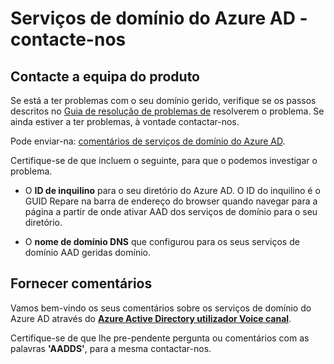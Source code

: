 <properties
    pageTitle="Azure Active Directory Domain Services: Contacte-nos | Microsoft Azure"
    description="Contacte a equipa de produto de serviços de domínio do Azure AD"
    services="active-directory-ds"
    documentationCenter=""
    authors="mahesh-unnikrishnan"
    manager="stevenpo"
    editor="curtand"/>

<tags
    ms.service="active-directory-ds"
    ms.workload="identity"
    ms.tgt_pltfrm="na"
    ms.devlang="na"
    ms.topic="article"
    ms.date="09/21/2016"
    ms.author="maheshu"/>


# <a name="azure-ad-domain-services---contact-us"></a>Serviços de domínio do Azure AD - contacte-nos

## <a name="contact-the-product-team"></a>Contacte a equipa do produto
Se está a ter problemas com o seu domínio gerido, verifique se os passos descritos no [Guia de resolução de problemas de](active-directory-ds-troubleshooting.md) resolverem o problema. Se ainda estiver a ter problemas, à vontade contactar-nos.

Pode enviar-na: [comentários de serviços de domínio do Azure AD](mailto:aaddsfb@microsoft.com).

Certifique-se de que incluem o seguinte, para que o podemos investigar o problema.

- O **ID de inquilino** para o seu diretório do Azure AD. O ID do inquilino é o GUID Repare na barra de endereço do browser quando navegar para a página a partir de onde ativar AAD dos serviços de domínio para o seu diretório.

- O **nome de domínio DNS** que configurou para os seus serviços de domínio AAD geridas domínio.


## <a name="provide-feedback"></a>Fornecer comentários
Vamos bem-vindo os seus comentários sobre os serviços de domínio do Azure AD através do **[Azure Active Directory utilizador Voice canal](https://feedback.azure.com/forums/169401-azure-active-directory/)**.

Certifique-se de que lhe pre-pendente pergunta ou comentários com as palavras **'AADDS'**, para a mesma contactar-nos.
